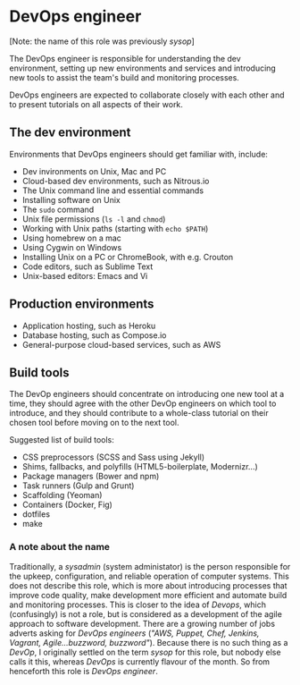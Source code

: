 # DevOps engineer

[Note: the name of this role was previously *sysop*]

The DevOps engineer is responsible for understanding the dev environment, setting up new environments and services and introducing new tools to assist the team's build and monitoring processes.

DevOps engineers are expected to collaborate closely with each other and to present tutorials on all aspects of their work.

## The dev environment

Environments that DevOps engineers should get familiar with, include:
* Dev invironments on Unix, Mac and PC
* Cloud-based dev environments, such as Nitrous.io
* The Unix command line and essential commands
* Installing software on Unix
* The `sudo` command
* Unix file permissions (`ls -l` and `chmod`)
* Working with Unix paths (starting with `echo $PATH`)
* Using homebrew on a mac 
* Using Cygwin on Windows
* Installing Unix on a PC or ChromeBook, with e.g. Crouton 
* Code editors, such as Sublime Text
* Unix-based editors: Emacs and Vi

## Production environments

* Application hosting, such as Heroku
* Database hosting, such as Compose.io 
* General-purpose cloud-based services, such as AWS 

## Build tools

The DevOp engineers should concentrate on introducing one new tool at a time, they should agree with the other DevOp engineers on which tool to introduce, and they should contribute to a whole-class tutorial on their chosen tool before moving on to the next tool.

Suggested list of build tools:
* CSS preprocessors (SCSS and Sass using Jekyll)
* Shims, fallbacks, and polyfills (HTML5-boilerplate, Modernizr...)
* Package managers (Bower and npm)
* Task runners (Gulp and Grunt)
* Scaffolding (Yeoman)
* Containers (Docker, Fig)
* dotfiles
* make

### A note about the name

Traditionally, a *sysadmin* (system administator) is the person responsible for the upkeep, configuration, and reliable operation of computer systems. This does not describe this role, which is more about introducing processes that improve code quality, make development more efficient and automate build and monitoring processes. This is closer to the idea of *Devops*, which (confusingly) is not a role, but is considered as a development of the agile approach to software development. There are a growing number of jobs adverts asking for *DevOps engineers* (*"AWS, Puppet, Chef, Jenkins, Vagrant, Agile...buzzword, buzzword"*). Because there is no such thing as a *DevOp*, I originally settled on the term *sysop* for this role, but nobody else calls it this, whereas *DevOps* is currently flavour of the month. So from henceforth this role is *DevOps engineer*.

